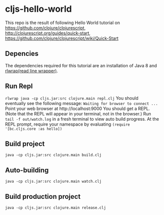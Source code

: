 # cljs-hello-world

This repo is the result of following Hello World tutorial on https://github.com/clojure/clojurescript, http://clojurescript.org/guides/quick-start, https://github.com/clojure/clojurescript/wiki/Quick-Start

## Depencies
The dependencies required for this tutorial are an installation of Java 8 and [rlwrap(read line wrapper)](https://github.com/hanslub42/rlwrap).

## Run Repl
`rlwrap java -cp cljs.jar:src clojure.main repl.clj`
You should eventually see the following message:
`Waiting for browser to connect ...`
Point your web browser at http://localhost:9000
You should get a REPL. (Note that the REPL will appear in your terminal, not in the browser.)
Run `tail -f out/watch.log` in a fresh terminal to view auto build progress.
At the REPL prompt, require your namespace by evaluating `(require '[bc.cljs.core :as hello])`

## Build project
`java -cp cljs.jar:src clojure.main build.clj`

## Auto-building
`java -cp cljs.jar:src clojure.main watch.clj`

## Build production project
`java -cp cljs.jar:src clojure.main release.clj`
